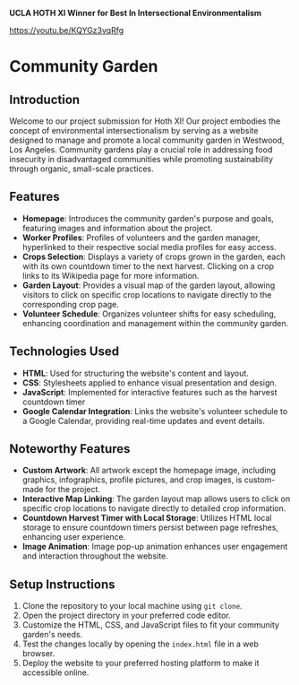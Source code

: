 **UCLA HOTH XI Winner for Best In Intersectional Environmentalism**

https://youtu.be/KQYGz3vqRfg

# Community Garden

## Introduction
Welcome to our project submission for Hoth XI! Our project embodies the concept of environmental intersectionalism by serving as a website designed to manage and promote a local community garden in Westwood, Los Angeles. Community gardens play a crucial role in addressing food insecurity in disadvantaged communities while promoting sustainability through organic, small-scale practices.

## Features
- **Homepage**: Introduces the community garden's purpose and goals, featuring images and information about the project.
- **Worker Profiles**: Profiles of volunteers and the garden manager, hyperlinked to their respective social media profiles for easy access.
- **Crops Selection**: Displays a variety of crops grown in the garden, each with its own countdown timer to the next harvest. Clicking on a crop links to its Wikipedia page for more information.
- **Garden Layout**: Provides a visual map of the garden layout, allowing visitors to click on specific crop locations to navigate directly to the corresponding crop page.
- **Volunteer Schedule**: Organizes volunteer shifts for easy scheduling, enhancing coordination and management within the community garden.

## Technologies Used
- **HTML**: Used for structuring the website's content and layout.
- **CSS**: Stylesheets applied to enhance visual presentation and design.
- **JavaScript**: Implemented for interactive features such as the harvest countdown timer
- **Google Calendar Integration**: Links the website's volunteer schedule to a Google Calendar, providing real-time updates and event details.

## Noteworthy Features
- **Custom Artwork**: All artwork except the homepage image, including graphics, infographics, profile pictures, and crop images, is custom-made for the project.
- **Interactive Map Linking**: The garden layout map allows users to click on specific crop locations to navigate directly to detailed crop information.
- **Countdown Harvest Timer with Local Storage**: Utilizes HTML local storage to ensure countdown timers persist between page refreshes, enhancing user experience.
- **Image Animation**: Image pop-up animation enhances user engagement and interaction throughout the website.

## Setup Instructions
1. Clone the repository to your local machine using `git clone`.
2. Open the project directory in your preferred code editor.
3. Customize the HTML, CSS, and JavaScript files to fit your community garden's needs.
4. Test the changes locally by opening the `index.html` file in a web browser.
5. Deploy the website to your preferred hosting platform to make it accessible online.
